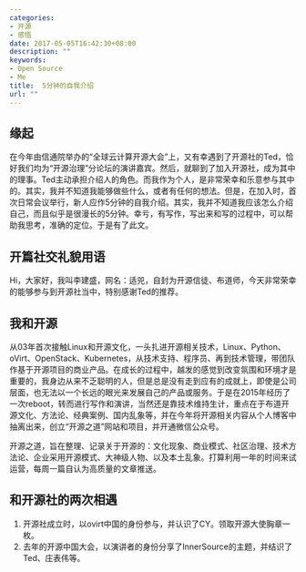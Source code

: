 ```yaml
---
categories:
- 开源
- 感悟
date: 2017-05-05T16:42:30+08:00
description: ""
keywords:
- Open Source
- Me
title:  5分钟的自我介绍
url: ""
---
```


## 缘起

在今年由信通院举办的“全球云计算开源大会”上，又有幸遇到了开源社的Ted，恰好我们均为“开源治理”分论坛的演讲嘉宾。然后，就聊到了加入开源社，成为其中的理事。Ted主动承担介绍人的角色。而我作为个人，是非常荣幸和乐意参与其中的。其实，我并不知道我能够做些什么，或者有任何的想法。但是，在加入时，首次日常会议举行，新人应作5分钟的自我介绍。其实，我并不知道我应该怎么介绍自己，而且似乎是很漫长的5分钟。幸亏，有写作，写出来和写的过程中，可以帮助我思考，准确的定位。于是有了此文。

## 开篇社交礼貌用语

Hi，大家好，我叫李建盛，网名：适兕，自封为开源信徒、布道师，今天非常荣幸的能够参与到开源社当中，特别感谢Ted的推荐。

## 我和开源

从03年首次接触Linux和开源文化，一头扎进开源相关技术，Linux、Python、oVirt、OpenStack、Kubernetes，从技术支持、程序员、再到技术管理，带团队作基于开源项目的商业产品。在成长的过程中，越发的感觉到改变氛围和环境才是重要的，我身边从来不乏聪明的人，但是总是没有走到应有的成就上，即使是公司层面，也无法以一个长远的眼光来发展自己的产品或服务。于是在2015年经历了一次reboot，转而进行写作和演讲，当然还是靠技术维持生计，重点在于布道开源文化、方法论、经典案例、国内乱象等，并在今年将开源相关内容从个人博客中抽离出来，创立“开源之道”网站和项目，并开通微信公众号。

开源之道，旨在整理、记录关于开源的：文化现象、商业模式、社区治理、技术方法论、企业采用开源模式、大神级人物、以及本土乱象。打算利用一年的时间来试运营，每周一篇自认为高质量的文章推送。

## 和开源社的两次相遇

1. 开源社成立时，以ovirt中国的身份参与，并认识了CY。领取开源大使胸章一枚。
2. 去年的开源中国大会，以演讲者的身份分享了InnerSource的主题，并结识了Ted、庄表伟等。
